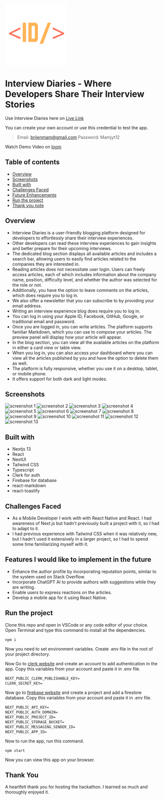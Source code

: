 <img src="./public/logo.png" alt="app logo" width="200" height="200"/>

# Interview Diaries - Where Developers Share Their Interview Stories

Use Interview Diaries here on [Live Link](https://interview-diaries.vercel.app)

You can create your own account or use this credential to test the app.

> Email: brijenmam@gmail.com
> Password: Mamjyt12

Watch Demo Video on [loom](https://www.loom.com/share/d89eb529a83246f18262b425056d077f?sid=2f3b0579-14ee-46c4-a542-0c384c828d5f)

## Table of contents

- [Overview](#overview)
- [Screenshots](#screenshots)
- [Built with](#built-with)
- [Challenges Faced](#challenges-faced)
- [Future Enhancements](#features-i-would-like-to-implement-in-the-future)
- [Run the project](#run-the-project)
- [Thank you note](#thank-you)

## Overview

- Interview Diaries is a user-friendly blogging platform designed for developers to effortlessly share their interview experiences.
- Other developers can read these interview experiences to gain insights and better prepare for their upcoming interviews.
- The dedicated blog section displays all available articles and includes a search bar, allowing users to easily find articles related to the companies they are interested in.
- Reading articles does not necessitate user login. Users can freely access articles, each of which includes information about the company name, position, difficulty level, and whether the author was selected for the role or not.
- Additionally, you have the option to leave comments on the articles, which does require you to log in.
- We also offer a newsletter that you can subscribe to by providing your email address.
- Writing an interview experience blog does require you to log in.
- You can log in using your Apple ID, Facebook, GitHub, Google, or traditional email and password.
- Once you are logged in, you can write articles. The platform supports familiar Markdown, which you can use to compose your articles. The preview panel will display how your article will appear.
- In the blog section, you can view all the available articles on the platform in either a card view or table view.
- When you log in, you can also access your dashboard where you can view all the articles published by you and have the option to delete them as well.
- The platform is fully responsive, whether you use it on a desktop, tablet, or mobile phone.
- It offers support for both dark and light modes.

## Screenshots

<img src="https://i.imgur.com/0cvCP4p.png" alt="screenshot 1"/>
<img src="https://i.imgur.com/tEJGIoP.png" alt="screenshot 2"/>
<img src="https://i.imgur.com/FpJJXx9.png" alt="screenshot 3"/>
<img src="https://i.imgur.com/TWzHXhG.png" alt="screenshot 4"/>
<img src="https://i.imgur.com/Thq5cZU.png" alt="screenshot 5"/>
<img src="https://i.imgur.com/QjoNYrk.png" alt="screenshot 6"/>
<img src="https://i.imgur.com/yJVOMof.png" alt="screenshot 7"/>
<img src="https://i.imgur.com/neF3ix8.png" alt="screenshot 8"/>
<img src="https://i.imgur.com/BxSPfDQ.png" alt="screenshot 9"/>
<img src="https://i.imgur.com/b1NPhyM.png" alt="screenshot 10"/>
<img src="https://i.imgur.com/paJG1d4.png" alt="screenshot 11"/>
<img src="https://i.imgur.com/2xGNOIW.png" alt="screenshot 12"/>
<img src="https://i.imgur.com/PaS8CgA.png" alt="screenshot 13"/>

## Built with

- Nextjs 13
- React
- NextUI
- Tailwind CSS
- Typescript
- Clerk for auth
- Firebase for database
- react-markdown
- react-toastify

## Challenges Faced

- As a Mobile Developer I work with with React Native and React. I had awareness of Next.js but hadn't previously built a project with it, so I had to adapt to it.
- I had previous experience with Tailwind CSS when it was relatively new, but I hadn't used it extensively in a larger project, so I had to spend some time familiarizing myself with it.

## Features I would like to implement in the future

- Enhance the author profile by incorporating reputation points, similar to the system used on Stack Overflow.
- Incorporate ChatGPT AI to provide authors with suggestions while they are writing.
- Enable users to express reactions on the articles.
- Develop a mobile app for it using React Native.

## Run the project

Clone this repo and open in VSCode or any code editor of your choice. Open Terminal and type this command to install all the dependencies.

```
npm i
```

Now you need to set environment variables. Create .env file in the root of your project directory.

Now Go to [clerk website](https://clerk.com) and create an account to add authentication in the app.
Copy this variables from your account and paste it in .env file.

```
NEXT_PUBLIC_CLERK_PUBLISHABLE_KEY=
CLERK_SECRET_KEY=
```

Now go to [firebase website](https://firebase.google.com) and create a project and add a firestore database.
Copy this variables from your account and paste it in .env file.

```
NEXT_PUBLIC_API_KEY=
NEXT_PUBLIC_AUTH_DOMAIN=
NEXT_PUBLIC_PROJECT_ID=
NEXT_PUBLIC_STORAGE_BUCKET=
NEXT_PUBLIC_MESSAGING_SENDER_ID=
NEXT_PUBLIC_APP_ID=
```

Now to run the app, run this command.

```
npm start
```

Now you can view this app on your browser.

## Thank You

A heartfelt thank you for hosting the hackathon. I learned so much and thoroughly enjoyed it.
